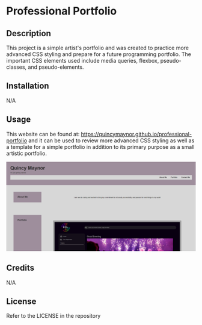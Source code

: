 # Professional Portfolio

## Description

This project is a simple artist's portfolio and was created to practice more advanced CSS styling and prepare for a future programming portfolio. The important CSS elements used include media queries, flexbox, pseudo-classes, and pseudo-elements. 

## Installation

N/A

## Usage

This website can be found at: https://quincymaynor.github.io/professional-portfolio
and it can be used to review more advanced CSS styling as well as a template for a simple portfolio in addition to its primary purpose as a small artistic portfolio.

![Screenshot of the Portfolio](/assets/images/ProfessionalPortfolioScreenshot.png)

## Credits

N/A

## License

Refer to the LICENSE in the repository